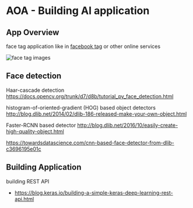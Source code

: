 # AOA - Building AI application

## App Overview

face tag application like in [facebook tag](https://www.facebook.com/about/tagging) or other online services

![face tag images]()

## Face detection

Haar-cascade detection
https://docs.opencv.org/trunk/d7/d8b/tutorial_py_face_detection.html

histogram-of-oriented-gradient (HOG) based object detectors
http://blog.dlib.net/2014/02/dlib-186-released-make-your-own-object.html

Faster-RCNN based detector
http://blog.dlib.net/2016/10/easily-create-high-quality-object.html


https://towardsdatascience.com/cnn-based-face-detector-from-dlib-c3696195e01c

## Building Application

building REST API

- https://blog.keras.io/building-a-simple-keras-deep-learning-rest-api.html